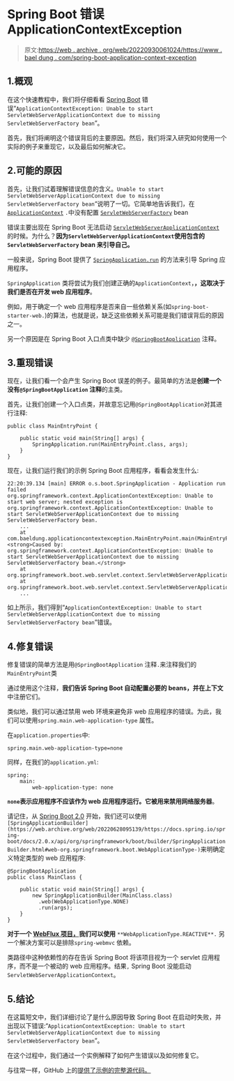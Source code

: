 # Spring Boot 错误 ApplicationContextException

> 原文:[https://web . archive . org/web/20220930061024/https://www . bael dung . com/spring-boot-application-context-exception](https://web.archive.org/web/20220930061024/https://www.baeldung.com/spring-boot-application-context-exception)

## 1.概观

在这个快速教程中，我们将仔细看看 [Spring Boot](/web/20220628095139/https://www.baeldung.com/spring-boot) 错误“`ApplicationContextException: Unable to start ServletWebServerApplicationContext due to missing ServletWebServerFactory bean`”。

首先，我们将阐明这个错误背后的主要原因。然后，我们将深入研究如何使用一个实际的例子来重现它，以及最后如何解决它。

## 2.可能的原因

首先，让我们试着理解错误信息的含义。`Unable to start ServletWebServerApplicationContext due to missing ServletWebServerFactory bean`“说明了一切。它简单地告诉我们，在 [`ApplicationContext`](/web/20220628095139/https://www.baeldung.com/spring-application-context) `.`中没有配置 [`ServletWebServerFactory`](https://web.archive.org/web/20220628095139/https://docs.spring.io/spring-boot/docs/current/api/org/springframework/boot/web/servlet/server/ServletWebServerFactory.html) bean

错误主要出现在 Spring Boot 无法启动 [`ServletWebServerApplicationContext`](https://web.archive.org/web/20220628095139/https://docs.spring.io/spring-boot/docs/current/api/org/springframework/boot/web/servlet/context/ServletWebServerApplicationContext.html) 的时候。为什么？**因为`ServletWebServerApplicationContext`使用包含的`ServletWebServerFactory` bean 来引导自己。**

一般来说，Spring Boot 提供了 [`SpringApplication.run`](https://web.archive.org/web/20220628095139/https://docs.spring.io/spring-boot/docs/1.0.0.RC5/reference/html/boot-features-spring-application.html) 的方法来引导 Spring 应用程序。

`SpringApplication` 类将尝试为我们创建正确的`ApplicationContext`，**，这取决于我们是否在开发 web 应用程序**。

例如，用于确定一个 web 应用程序是否来自一些依赖关系(如`spring-boot-starter-web.`)的算法，也就是说，缺乏这些依赖关系可能是我们错误背后的原因之一。

另一个原因是在 Spring Boot 入口点类中缺少 [`@SpringBootApplication`](/web/20220628095139/https://www.baeldung.com/spring-boot-start#application-configuration) 注释。

## 3.重现错误

现在，让我们看一个会产生 Spring Boot 误差的例子。最简单的方法是**创建一个没有`@SpringBootApplication` 注释**的主类。

首先，让我们创建一个入口点类，并故意忘记用`@SpringBootApplication`对其进行注释:

```
public class MainEntryPoint {

    public static void main(String[] args) {
        SpringApplication.run(MainEntryPoint.class, args);
    }
}
```

现在，让我们运行我们的示例 Spring Boot 应用程序，看看会发生什么:

```
22:20:39.134 [main] ERROR o.s.boot.SpringApplication - Application run failed
org.springframework.context.ApplicationContextException: Unable to start web server; nested exception is org.springframework.context.ApplicationContextException: Unable to start ServletWebServerApplicationContext due to missing ServletWebServerFactory bean.
	...
	at com.baeldung.applicationcontextexception.MainEntryPoint.main(MainEntryPoint.java:10)
<strong>Caused by: org.springframework.context.ApplicationContextException: Unable to start ServletWebServerApplicationContext due to missing ServletWebServerFactory bean.</strong>
	at org.springframework.boot.web.servlet.context.ServletWebServerApplicationContext.getWebServerFactory(ServletWebServerApplicationContext.java:209)
	at org.springframework.boot.web.servlet.context.ServletWebServerApplicationContext.createWebServer(ServletWebServerApplicationContext.java:179)
	... 
```

如上所示，我们得到“`ApplicationContextException: Unable to start ServletWebServerApplicationContext due to missing ServletWebServerFactory bean`”错误。

## 4.修复错误

修复错误的简单方法是用`@SpringBootApplication` 注释`.`来注释我们的`MainEntryPoint`类

通过使用这个注释，**我们告诉 Spring Boot 自动配置必要的 beans，并在上下文**中注册它们。

类似地，我们可以通过禁用 web 环境来避免非 web 应用程序的错误。为此，我们可以使用`spring.main.web-application-type` 属性。

在`application.properties`中:

```
spring.main.web-application-type=none
```

同样，在我们的`application.yml`:

```
spring: 
    main: 
        web-application-type: none
```

**`none`表示应用程序不应该作为 web 应用程序运行。它被用来禁用网络服务器**。

请记住，从 [Spring Boot 2.0](https://web.archive.org/web/20220628095139/https://spring.io/blog/2018/03/01/spring-boot-2-0-goes-ga) 开始，我们还可以使用`[SpringApplicationBuilder](https://web.archive.org/web/20220628095139/https://docs.spring.io/spring-boot/docs/2.0.x/api/org/springframework/boot/builder/SpringApplicationBuilder.html#web-org.springframework.boot.WebApplicationType-)`来明确定义特定类型的 web 应用程序:

```
@SpringBootApplication
public class MainClass {

    public static void main(String[] args) {
        new SpringApplicationBuilder(MainClass.class)
          .web(WebApplicationType.NONE)
          .run(args);
    }
}
```

**对于一个 [WebFlux 项目，](/web/20220628095139/https://www.baeldung.com/spring-webflux)我们可以使用** `**WebApplicationType.REACTIVE**.` 另一个解决方案可以是排除`spring-webmvc` 依赖。

类路径中这种依赖性的存在告诉 Spring Boot 将该项目视为一个 servlet 应用程序，而不是一个被动的 web 应用程序。结果`,` Spring Boot 没能启动`ServletWebServerApplicationContext`。

## 5.结论

在这篇短文中，我们详细讨论了是什么原因导致 Spring Boot 在启动时失败，并出现以下错误:“`ApplicationContextException: Unable to start ServletWebServerApplicationContext due to missing ServletWebServerFactory bean`”。

在这个过程中，我们通过一个实例解释了如何产生错误以及如何修复它。

与往常一样，GitHub 上的[提供了示例的完整源代码。](https://web.archive.org/web/20220628095139/https://github.com/eugenp/tutorials/tree/master/spring-boot-modules/spring-boot-exceptions)